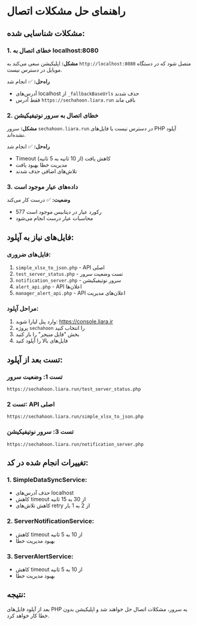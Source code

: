 # راهنمای حل مشکلات اتصال

## مشکلات شناسایی شده:

### 1. خطای اتصال به localhost:8080
**مشکل:** اپلیکیشن سعی می‌کند به `http://localhost:8080` متصل شود که در دستگاه موبایل در دسترس نیست.

**راه‌حل:** ✅ انجام شد
- آدرس‌های localhost از `_fallbackBaseUrls` حذف شدند
- فقط آدرس `https://sechahoon.liara.run` باقی ماند

### 2. خطای اتصال به سرور نوتیفیکیشن
**مشکل:** سرور `sechahoon.liara.run` در دسترس نیست یا فایل‌های PHP آپلود نشده‌اند.

**راه‌حل:** ✅ انجام شد
- Timeout کاهش یافت (از 10 ثانیه به 5 ثانیه)
- مدیریت خطا بهبود یافت
- تلاش‌های اضافی حذف شدند

### 3. داده‌های عیار موجود است
**وضعیت:** ✅ درست کار می‌کند
- 577 رکورد عیار در دیتابیس موجود است
- محاسبات عیار درست انجام می‌شود

## فایل‌های نیاز به آپلود:

### فایل‌های ضروری:
1. `simple_xlsx_to_json.php` - API اصلی
2. `test_server_status.php` - تست وضعیت سرور
3. `notification_server.php` - سرور نوتیفیکیشن
4. `alert_api.php` - API اعلان‌ها
5. `manager_alert_api.php` - API اعلان‌های مدیریت

### مراحل آپلود:
1. وارد پنل لیارا شوید: https://console.liara.ir
2. پروژه `sechahoon` را انتخاب کنید
3. بخش "فایل منیجر" را باز کنید
4. فایل‌های بالا را آپلود کنید

## تست بعد از آپلود:

### تست 1: وضعیت سرور
```
https://sechahoon.liara.run/test_server_status.php
```

### تست 2: API اصلی
```
https://sechahoon.liara.run/simple_xlsx_to_json.php
```

### تست 3: سرور نوتیفیکیشن
```
https://sechahoon.liara.run/notification_server.php
```

## تغییرات انجام شده در کد:

### 1. SimpleDataSyncService:
- حذف آدرس‌های localhost
- کاهش timeout از 30 به 15 ثانیه
- کاهش تلاش‌های retry از 2 به 1 بار

### 2. ServerNotificationService:
- کاهش timeout از 10 به 5 ثانیه
- بهبود مدیریت خطا

### 3. ServerAlertService:
- کاهش timeout از 10 به 5 ثانیه
- بهبود مدیریت خطا

## نتیجه:
بعد از آپلود فایل‌های PHP به سرور، مشکلات اتصال حل خواهند شد و اپلیکیشن بدون خطا کار خواهد کرد.

